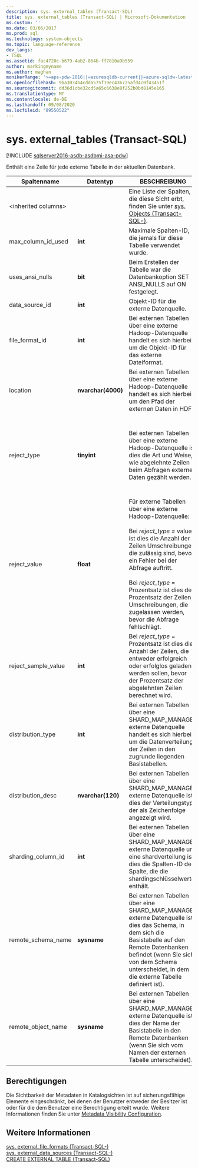 ```yaml
---
description: sys. external_tables (Transact-SQL)
title: sys. external_tables (Transact-SQL) | Microsoft-Dokumentation
ms.custom: ''
ms.date: 03/06/2017
ms.prod: sql
ms.technology: system-objects
ms.topic: language-reference
dev_langs:
- TSQL
ms.assetid: fac4720c-b679-4ab2-864b-ff7810a9b559
author: markingmyname
ms.author: maghan
monikerRange: '>=aps-pdw-2016||=azuresqldb-current||=azure-sqldw-latest||>=sql-server-2016||=sqlallproducts-allversions||>=sql-server-linux-2017||=azuresqldb-mi-current'
ms.openlocfilehash: 9ba3034b4cdda575f19ec436725afd4c0f43451f
ms.sourcegitcommit: dd36d1cbe32cd5a65c6638e8f252b0bd8145e165
ms.translationtype: MT
ms.contentlocale: de-DE
ms.lasthandoff: 09/08/2020
ms.locfileid: "89550522"
---
```

# <a name="sysexternal_tables-transact-sql"></a>sys. external_tables (Transact-SQL)
[!INCLUDE [sqlserver2016-asdb-asdbmi-asa-pdw](../../includes/applies-to-version/sqlserver2016-asdb-asdbmi-asa-pdw.md)]

  Enthält eine Zeile für jede externe Tabelle in der aktuellen Datenbank.  
  
|Spaltenname|Datentyp|BESCHREIBUNG|Range|  
|-----------------|---------------|-----------------|-----------|  
|\<inherited columns>||Eine Liste der Spalten, die diese Sicht erbt, finden Sie unter [sys. Objects &#40;Transact-SQL-&#41;](../../relational-databases/system-catalog-views/sys-objects-transact-sql.md).||  
|max_column_id_used|**int**|Maximale Spalten-ID, die jemals für diese Tabelle verwendet wurde.||  
|uses_ansi_nulls|**bit**|Beim Erstellen der Tabelle war die Datenbankoption SET ANSI_NULLS auf ON festgelegt.||  
|data_source_id|**int**|Objekt-ID für die externe Datenquelle.||  
|file_format_id|**int**|Bei externen Tabellen über eine externe Hadoop-Datenquelle handelt es sich hierbei um die Objekt-ID für das externe Dateiformat.||  
|location|**nvarchar(4000)**|Bei externen Tabellen über eine externe Hadoop-Datenquelle handelt es sich hierbei um den Pfad der externen Daten in HDFS.||  
|reject_type|**tinyint**|Bei externen Tabellen über eine externe Hadoop-Datenquelle ist dies die Art und Weise, wie abgelehnte Zeilen beim Abfragen externer Daten gezählt werden.|Value: die Anzahl der abgelehnten Zeilen.<br /><br /> Prozentsatz: der Prozentsatz der abgelehnten Zeilen.|  
|reject_value|**float**|Für externe Tabellen über eine externe Hadoop-Datenquelle:<br /><br /> Bei *reject_type =* value ist dies die Anzahl der Zeilen Umschreibungen, die zulässig sind, bevor ein Fehler bei der Abfrage auftritt.<br /><br /> Bei *reject_type* = Prozentsatz ist dies der Prozentsatz der Zeilen Umschreibungen, die zugelassen werden, bevor die Abfrage fehlschlägt.||  
|reject_sample_value|**int**|Bei *reject_type* = Prozentsatz ist dies die Anzahl der Zeilen, die entweder erfolgreich oder erfolglos geladen werden sollen, bevor der Prozentsatz der abgelehnten Zeilen berechnet wird.|NULL, wenn reject_type = Value.|  
|distribution_type|**int**|Bei externen Tabellen über eine SHARD_MAP_MANAGER externe Datenquelle handelt es sich hierbei um die Datenverteilung der Zeilen in den zugrunde liegenden Basistabellen.|0-Sharding<br /><br /> 1-repliziert<br /><br /> 2-Roundrobin|  
|distribution_desc|**nvarchar(120)**|Bei externen Tabellen über eine SHARD_MAP_MANAGER externe Datenquelle ist dies der Verteilungstyp, der als Zeichenfolge angezeigt wird.||  
|sharding_column_id|**int**|Bei externen Tabellen über eine SHARD_MAP_MANAGER externe Datenquelle und eine shardverteilung ist dies die Spalten-ID der Spalte, die die shardingschlüsselwerte enthält.||  
|remote_schema_name|**sysname**|Bei externen Tabellen über eine SHARD_MAP_MANAGER externe Datenquelle ist dies das Schema, in dem sich die Basistabelle auf den Remote Datenbanken befindet (wenn Sie sich von dem Schema unterscheidet, in dem die externe Tabelle definiert ist).||  
|remote_object_name|**sysname**|Bei externen Tabellen über eine SHARD_MAP_MANAGER externe Datenquelle ist dies der Name der Basistabelle in den Remote Datenbanken (wenn Sie sich vom Namen der externen Tabelle unterscheidet).||  
  
## <a name="permissions"></a>Berechtigungen  
 Die Sichtbarkeit der Metadaten in Katalogsichten ist auf sicherungsfähige Elemente eingeschränkt, bei denen der Benutzer entweder der Besitzer ist oder für die dem Benutzer eine Berechtigung erteilt wurde. Weitere Informationen finden Sie unter [Metadata Visibility Configuration](../../relational-databases/security/metadata-visibility-configuration.md).  
  
## <a name="see-also"></a>Weitere Informationen  
 [sys. external_file_formats &#40;Transact-SQL-&#41;](../../relational-databases/system-catalog-views/sys-external-file-formats-transact-sql.md)   
 [sys. external_data_sources &#40;Transact-SQL-&#41;](../../relational-databases/system-catalog-views/sys-external-data-sources-transact-sql.md)   
 [CREATE EXTERNAL TABLE &#40;Transact-SQL&#41;](../../t-sql/statements/create-external-table-transact-sql.md)  
  
  
